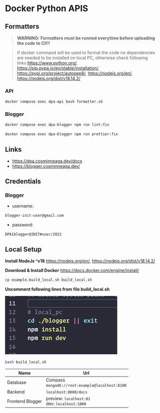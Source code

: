 # Docker Python APIS

## Formatters

> **WARNING: Formatters must be runned everytime before uploading the code to CI!!!**

> If docker command will be used to format the code no dependencies are needed to be installed on local PC, otherwise check following links
> https://www.python.org/, https://pip.pypa.io/en/stable/installation/, https://pypi.org/project/autopep8/, https://nodejs.org/en/, https://nodejs.org/dist/v18.14.2/

### API
```bash
docker compose exec dpa-api bash formatter.sh
```

### Blogger
```bash
docker compose exec dpa-blogger npm run lint:fix
```
```bash
docker compose exec dpa-blogger npm run prettier:fix
```

## Links
- https://dpa.cosminneaga.dev/docs
- https://blogger.cosminneaga.dev/

## Credentials
### Blogger
- username:
```bash
blogger-init-user@gmail.com
```
- password:
```bash
DPA1blogger@INIT#user/2022
```

## Local Setup

**Install NodeJs ^v18**
https://nodejs.org/en/, https://nodejs.org/dist/v18.14.2/

**Download & Install Docker**
https://docs.docker.com/engine/install/

```bash
cp example.build_local.sh build_local.sh
```

**Uncomment following lines from file build_local.sh**

![local_build.png](./local_build.png)

```bash
bash build_local.sh
```


| Name             | Url                                                |
| ---------------- | -------------------------------------------------- |
| Database         | Compass<br>`mongodb://root:example@localhost:8100` |
| Backend          | `localhost:8080/docs`                              |
| Frontend Blogger | preview: `localhost:81`<br> dev: `localhost:1000`  |
